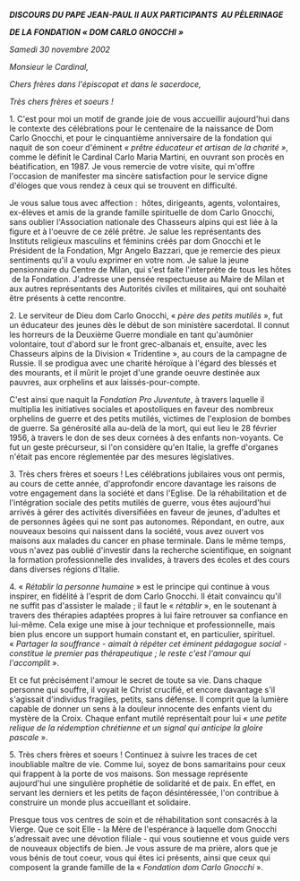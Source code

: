 ***DISCOURS DU PAPE JEAN-PAUL II*** ***AUX PARTICIPANTS  AU PÈLERINAGE***

***DE LA FONDATION « *DOM CARLO GNOCCHI* »***

*Samedi 30 novembre 2002*

*Monsieur le Cardinal,*

*Chers frères dans l'épiscopat et dans le sacerdoce,*

*Très chers frères et soeurs !*

1. C'est pour moi un motif de grande joie de vous accueillir aujourd'hui dans le contexte des célébrations pour le centenaire de la naissance de Dom Carlo Gnocchi, et pour le cinquantième anniversaire de la fondation qui naquit de son coeur d'éminent *« *prêtre éducateur et artisan de la charité* »*, comme le définit le Cardinal Carlo Maria Martini, en ouvrant son procès en béatification, en 1987. Je vous remercie de votre visite, qui m'offre l'occasion de manifester ma sincère satisfaction pour le service digne d'éloges que vous rendez à ceux qui se trouvent en difficulté.

Je vous salue tous avec affection :  hôtes, dirigeants, agents, volontaires, ex-élèves et amis de la grande famille spirituelle de dom Carlo Gnocchi, sans oublier l'Association nationale des Chasseurs alpins qui est liée à la figure et à l'oeuvre de ce zélé prêtre. Je salue les représentants des Instituts religieux masculins et féminins créés par dom Gnocchi et le Président de la Fondation, Mgr Angelo Bazzari, que je remercie des pieux sentiments qu'il a voulu exprimer en votre nom. Je salue la jeune pensionnaire du Centre de Milan, qui s'est faite l'interprète de tous les hôtes  de la Fondation. J'adresse une pensée respectueuse au Maire de Milan et aux autres représentants des Autorités civiles et militaires, qui ont souhaité être présents à cette rencontre.

2. Le serviteur de Dieu dom Carlo Gnocchi, « *père des petits mutilés* », fut un éducateur des jeunes dès le début de son ministère sacerdotal. Il connut les horreurs de la Deuxième Guerre mondiale en tant qu'aumônier volontaire, tout d'abord sur le front grec-albanais et, ensuite, avec les Chasseurs alpins de la Division « Tridentine », au cours de la campagne de Russie. Il se prodigua avec une charité héroïque à l'égard des blessés et des mourants, et il mûrit le projet d'une grande oeuvre destinée aux pauvres, aux orphelins et aux laissés-pour-compte.

C'est ainsi que naquit la *Fondation Pro Juventute*, à travers laquelle il multiplia les initiatives sociales et apostoliques en faveur des nombreux orphelins de guerre et des petits mutilés, victimes de l'explosion de bombes de guerre. Sa générosité alla au-delà de la mort, qui eut lieu le 28 février 1956, à travers le don de ses deux cornées à des enfants non-voyants. Ce fut un geste précurseur, si l'on considère qu'en Italie, la greffe d'organes n'était pas encore réglementée par des mesures législatives.

3. Très chers frères et soeurs ! Les célébrations jubilaires vous ont permis, au cours de cette année, d'approfondir encore davantage les raisons de votre engagement dans la société et dans l'Eglise. De la réhabilitation et de l'intégration sociale des petits mutilés de guerre, vous êtes aujourd'hui arrivés à gérer des activités diversifiées en faveur de jeunes, d'adultes et de personnes âgées qui ne sont pas autonomes. Répondant, en outre, aux nouveaux besoins qui naissent dans la société, vous avez ouvert vos maisons aux malades du cancer en phase terminale. Dans le même temps, vous n'avez pas oublié d'investir dans la recherche scientifique, en soignant la formation professionnelle des invalides, à travers des écoles et des cours dans diverses régions d'Italie.

4. « *Rétablir la personne humaine* » est le principe qui continue à vous inspirer, en fidélité à l'esprit de dom Carlo Gnocchi. Il était convaincu qu'il ne suffit pas d'assister le malade ; il faut le « *rétablir* », en le soutenant à travers des thérapies adaptées propres à lui faire retrouver sa confiance en lui-même. Cela exige une mise à jour technique et professionnelle, mais bien plus encore un support humain constant et, en particulier, spirituel. « *Partager la souffrance - aimait à répéter cet éminent pédagogue social - constitue le premier pas thérapeutique ; le reste c'est l'amour qui l'accomplit* ».

Et ce fut précisément l'amour le secret de toute sa vie. Dans chaque personne qui souffre, il voyait le Christ crucifié, et encore davantage s'il s'agissait d'individus fragiles, petits, sans défense. Il comprit que la lumière capable de donner un sens à la douleur innocente des enfants vient du mystère de la Croix. Chaque enfant mutilé représentait pour lui « *une petite relique de la rédemption chrétienne et un signal qui anticipe la gloire pascale* ».

5. Très chers frères et soeurs ! Continuez à suivre les traces de cet inoubliable maître de vie. Comme lui, soyez de bons samaritains pour ceux qui frappent à la porte de vos maisons. Son message représente aujourd'hui une singulière prophétie de solidarité et de paix. En effet, en servant les derniers et les petits de façon désintéressée, l'on contribue à construire un monde plus accueillant et solidaire.

Presque tous vos centres de soin et de réhabilitation sont consacrés à la Vierge. Que ce soit Elle - la Mère de l'espérance à laquelle dom Gnocchi s'adressait avec une dévotion filiale - qui vous soutienne et vous guide vers de nouveaux objectifs de bien. Je vous assure de ma prière, alors que je vous bénis de tout coeur, vous qui êtes ici présents, ainsi que ceux qui composent la grande famille de la « *Fondation dom Carlo Gnocchi* ».